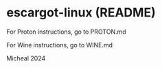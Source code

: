 # escargot-linux (README)

For Proton instructions, go to PROTON.md

For Wine instructions, go to WINE.md

Micheal 2024
